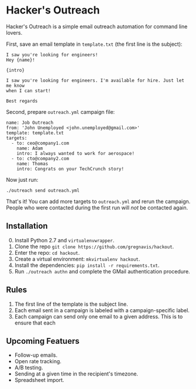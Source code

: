 # Hacker's Outreach

Hacker's Outreach is a simple email outreach automation for command line lovers.

First, save an email template in `template.txt` (the first line is the subject):

```
I saw you're looking for engineers!
Hey {name}!

{intro}

I saw you're looking for engineers. I'm available for hire. Just let me know
when I can start!

Best regards
```

Second, prepare `outreach.yml` campaign file:

```
name: Job Outreach
from: 'John Unemployed <john.unemployed@gmail.com>'
template: template.txt
targets:
  - to: ceo@company1.com
    name: Adam
    intro: I always wanted to work for aerospace!
  - to: cto@company2.com
    name: Thomas
    intro: Congrats on your TechCrunch story!
```

Now just run:

```
./outreach send outreach.yml
```

That's it! You can add more targets to `outreach.yml` and rerun the campaign.
People who were contacted during the first run will _not_ be contacted again.

## Installation

0. Install Python 2.7 and `virtualenvwrapper`.
1. Clone the repo `git clone https://github.com/gregnavis/hackout`.
2. Enter the repo: `cd hackout`.
3. Create a virtual environment: `mkvirtualenv hackout`.
3. Install the dependencies: `pip install -r requirements.txt`.
4. Run `./outreach authn` and complete the GMail authentication procedure.

## Rules

1. The first line of the template is the subject line.
2. Each email sent in a campaign is labeled with a campaign-specific label.
3. Each campaign can send only one email to a given address. This is to ensure
   that each 

## Upcoming Featuers

* Follow-up emails.
* Open rate tracking.
* A/B testing.
* Sending at a given time in the recipient's timezone.
* Spreadsheet import.
